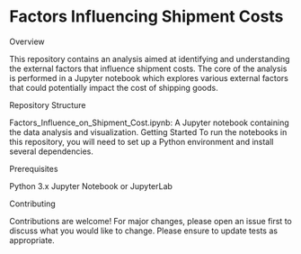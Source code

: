 # Factors Influencing Shipment Costs

Overview

This repository contains an analysis aimed at identifying and understanding the external factors that influence shipment costs. The core of the analysis is performed in a Jupyter notebook which explores various external factors that could potentially impact the cost of shipping goods.

Repository Structure

Factors_Influence_on_Shipment_Cost.ipynb: A Jupyter notebook containing the data analysis and visualization.
Getting Started
To run the notebooks in this repository, you will need to set up a Python environment and install several dependencies.

Prerequisites

Python 3.x
Jupyter Notebook or JupyterLab

Contributing

Contributions are welcome! For major changes, please open an issue first to discuss what you would like to change. Please ensure to update tests as appropriate.
